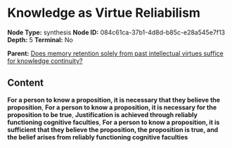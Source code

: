 # Knowledge as Virtue Reliabilism

**Node Type:** synthesis
**Node ID:** 084c61ca-37b1-4d8d-b85c-e28a545e7f13
**Depth:** 5
**Terminal:** No

**Parent:** [Does memory retention solely from past intellectual virtues suffice for knowledge continuity?](does-memory-retention-solely-from-past-intellectual-virtues-suffice-for-knowledge-continuity-antithesis-49e5b50b-bf2c-4984-937b-6a4071192fb8.md)

## Content

**For a person to know a proposition, it is necessary that they believe the proposition**, **For a person to know a proposition, it is necessary for the proposition to be true**, **Justification is achieved through reliably functioning cognitive faculties**, **For a person to know a proposition, it is sufficient that they believe the proposition, the proposition is true, and the belief arises from reliably functioning cognitive faculties**
